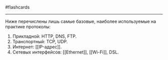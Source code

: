 #flashcards
***
Ниже перечислены лишь самые базовые, наиболее используемые на практике протоколы:
1. Прикладной: HTTP, DNS, FTP.
2. Транспортный: TCP, UDP.
3. Интернет: [[IP-адрес]].
4. Сетевых интерфейсов: [[Ethernet]], [[Wi-Fi]], DSL.
<!--SR:!2025-10-03,5,230-->
